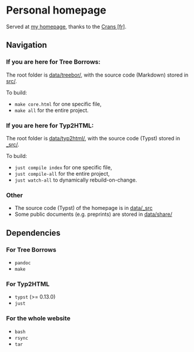 # Personal homepage

Served at [my homepage](https://perso.crans.org/vanille),
thanks to the [Crans [fr]](https://www.crans.org/).

## Navigation

### If you are here for **Tree Borrows**:

The root folder is [data/treebor/](https://github.com/Vanille-N/website/tree/master/data/treebor),
with the source code (Markdown)
stored in [src/](https://github.com/Vanille-N/website/tree/master/data/treebor/src).

To build:
- `make core.html` for one specific file,
- `make all` for the entire project.


### If you are here for **Typ2HTML**:

The root folder is [data/typ2html/](https://github.com/Vanille-N/website/tree/master/data/typ2html),
with the source code (Typst)
stored in [_src/](https://github.com/Vanille-N/website/tree/master/data/typ2html/_src).

To build:
- `just compile index` for one specific file,
- `just compile-all` for the entire project,
- `just watch-all` to dynamically rebuild-on-change.

### Other

- The source code (Typst) of the homepage is in
  [data/_src](https://github.com/Vanille-N/website/tree/master/data/_src)
- Some public documents (e.g. preprints) are stored in
  [data/share/](https://github.com/Vanille-N/website/tree/master/data/share)

## Dependencies

### For **Tree Borrows**

- `pandoc`
- `make`

### For **Typ2HTML**

- `typst` (>= 0.13.0)
- `just`

### For the whole website

- `bash`
- `rsync`
- `tar`

